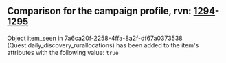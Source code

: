 ## Comparison for the campaign profile, rvn: [1294](https://github.com/PRO100KatYT/FortniteProfileRevisions/tree/main/profiles/campaign/1294%20campaign.json)-[1295](https://github.com/PRO100KatYT/FortniteProfileRevisions/tree/main/profiles/campaign/1295%20campaign.json)

Object item_seen in 7a6ca20f-2258-4ffa-8a2f-df67a0373538 (Quest:daily_discovery_rurallocations) has been added to the item's attributes with the following value: `true`
<br><br>
